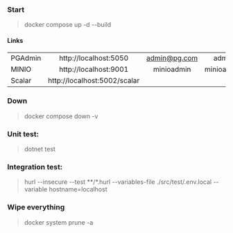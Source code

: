 
### Start
> docker compose up -d --build

#### Links
| | | | |
|-|:-:|:-:|:------: |
PGAdmin | http://localhost:5050 |admin@pg.com | admin
MINIO | http://localhost:9001 | minioadmin | minioadmin
Scalar | http://localhost:5002/scalar

### Down
> docker compose down -v

### Unit test:
> dotnet test

### Integration test:
> hurl --insecure --test **/*.hurl --variables-file ./src/test/.env.local --variable hostname=localhost

### Wipe everything
> docker system prune -a